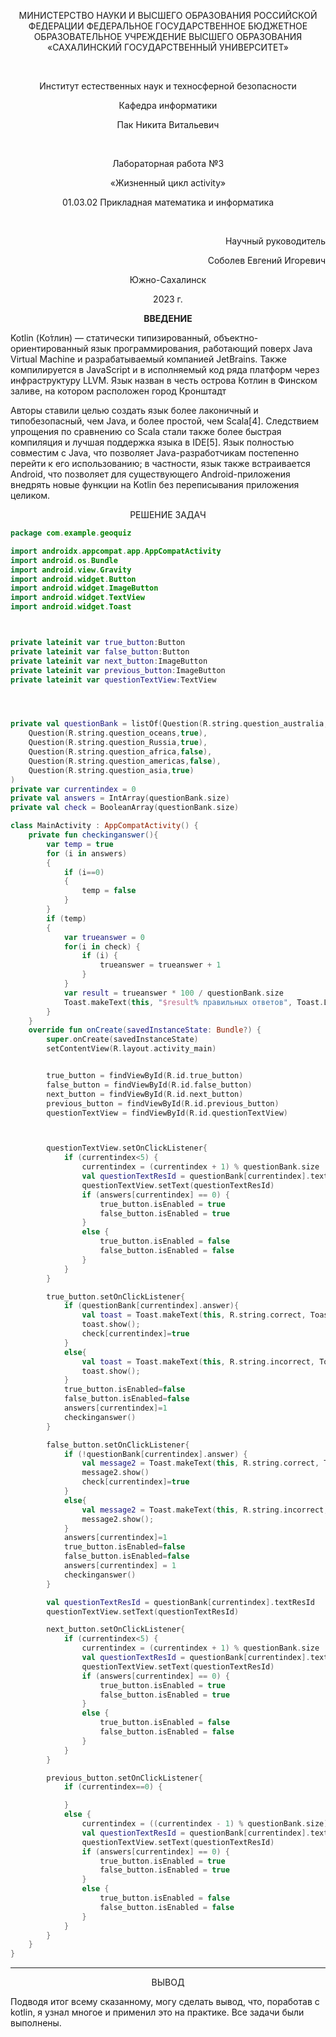 <p align = "center">МИНИСТЕРСТВО НАУКИ И ВЫСШЕГО ОБРАЗОВАНИЯ
РОССИЙСКОЙ ФЕДЕРАЦИИ
ФЕДЕРАЛЬНОЕ ГОСУДАРСТВЕННОЕ БЮДЖЕТНОЕ
ОБРАЗОВАТЕЛЬНОЕ УЧРЕЖДЕНИЕ ВЫСШЕГО ОБРАЗОВАНИЯ
«САХАЛИНСКИЙ ГОСУДАРСТВЕННЫЙ УНИВЕРСИТЕТ»</p>
<br>
<p align = "center">Институт естественных наук и техносферной безопасности</p>
<p align = "center">Кафедра информатики</p>
<p align = "center">Пак Никита Витальевич</p>
<br>
<p align = "center">Лабораторная работа №3</p>
<p align = "center">«Жизненный цикл activity»</p>
<p align = "center">01.03.02 Прикладная математика и информатика</p>
<br>
<p align = "right" >Научный руководитель</p>
<p align = "right" >Соболев Евгений Игоревич</p>
<p align = "center" >Южно-Сахалинск</p>
<p align = "center" >2023 г.</p>
<p align = "center" ><b>ВВЕДЕНИЕ</b></p>
<p>Kotlin (Ко́тлин) — статически типизированный, объектно-ориентированный язык программирования, работающий поверх Java Virtual Machine и разрабатываемый компанией JetBrains. Также компилируется в JavaScript и в исполняемый код ряда платформ через инфраструктуру LLVM. Язык назван в честь острова Котлин в Финском заливе, на котором расположен город Кронштадт</p>
<p>Авторы ставили целью создать язык более лаконичный и типобезопасный, чем Java, и более простой, чем Scala[4]. Следствием упрощения по сравнению со Scala стали также более быстрая компиляция и лучшая поддержка языка в IDE[5]. Язык полностью совместим с Java, что позволяет Java-разработчикам постепенно перейти к его использованию; в частности, язык также встраивается Android, что позволяет для существующего Android-приложения внедрять новые функции на Kotlin без переписывания приложения целиком.</p>
<p align = "center" >РЕШЕНИЕ ЗАДАЧ</p>

```kotlin
package com.example.geoquiz

import androidx.appcompat.app.AppCompatActivity
import android.os.Bundle
import android.view.Gravity
import android.widget.Button
import android.widget.ImageButton
import android.widget.TextView
import android.widget.Toast



private lateinit var true_button:Button
private lateinit var false_button:Button
private lateinit var next_button:ImageButton
private lateinit var previous_button:ImageButton
private lateinit var questionTextView:TextView




private val questionBank = listOf(Question(R.string.question_australia,true),
    Question(R.string.question_oceans,true),
    Question(R.string.question_Russia,true),
    Question(R.string.question_africa,false),
    Question(R.string.question_americas,false),
    Question(R.string.question_asia,true)
)
private var currentindex = 0
private val answers = IntArray(questionBank.size)
private val check = BooleanArray(questionBank.size)

class MainActivity : AppCompatActivity() {
    private fun checkinganswer(){
        var temp = true
        for (i in answers)
        {
            if (i==0)
            {
                temp = false
            }
        }
        if (temp)
        {
            var trueanswer = 0
            for(i in check) {
                if (i) {
                    trueanswer = trueanswer + 1
                }
            }
            var result = trueanswer * 100 / questionBank.size
            Toast.makeText(this, "$result% правильных ответов", Toast.LENGTH_SHORT).show()
        }
    }
    override fun onCreate(savedInstanceState: Bundle?) {
        super.onCreate(savedInstanceState)
        setContentView(R.layout.activity_main)


        true_button = findViewById(R.id.true_button)
        false_button = findViewById(R.id.false_button)
        next_button = findViewById(R.id.next_button)
        previous_button = findViewById(R.id.previous_button)
        questionTextView = findViewById(R.id.questionTextView)



        questionTextView.setOnClickListener{
            if (currentindex<5) {
                currentindex = (currentindex + 1) % questionBank.size
                val questionTextResId = questionBank[currentindex].textResId
                questionTextView.setText(questionTextResId)
                if (answers[currentindex] == 0) {
                    true_button.isEnabled = true
                    false_button.isEnabled = true
                }
                else {
                    true_button.isEnabled = false
                    false_button.isEnabled = false
                }
            }
        }

        true_button.setOnClickListener{
            if (questionBank[currentindex].answer){
                val toast = Toast.makeText(this, R.string.correct, Toast.LENGTH_SHORT);
                toast.show();
                check[currentindex]=true
            }
            else{
                val toast = Toast.makeText(this, R.string.incorrect, Toast.LENGTH_SHORT);
                toast.show();
            }
            true_button.isEnabled=false
            false_button.isEnabled=false
            answers[currentindex]=1
            checkinganswer()
        }

        false_button.setOnClickListener{
            if (!questionBank[currentindex].answer) {
                val message2 = Toast.makeText(this, R.string.correct, Toast.LENGTH_SHORT);
                message2.show()
                check[currentindex]=true
            }
            else{
                val message2 = Toast.makeText(this, R.string.incorrect, Toast.LENGTH_SHORT);
                message2.show();
            }
            answers[currentindex]=1
            true_button.isEnabled=false
            false_button.isEnabled=false
            answers[currentindex] = 1
            checkinganswer()
        }

        val questionTextResId = questionBank[currentindex].textResId
        questionTextView.setText(questionTextResId)

        next_button.setOnClickListener{
            if (currentindex<5) {
                currentindex = (currentindex + 1) % questionBank.size
                val questionTextResId = questionBank[currentindex].textResId
                questionTextView.setText(questionTextResId)
                if (answers[currentindex] == 0) {
                    true_button.isEnabled = true
                    false_button.isEnabled = true
                }
                else {
                    true_button.isEnabled = false
                    false_button.isEnabled = false
                }
            }
        }

        previous_button.setOnClickListener{
            if (currentindex==0) {

            }
            else {
                currentindex = ((currentindex - 1) % questionBank.size)
                val questionTextResId = questionBank[currentindex].textResId
                questionTextView.setText(questionTextResId)
                if (answers[currentindex] == 0) {
                    true_button.isEnabled = true
                    false_button.isEnabled = true
                }
                else {
                    true_button.isEnabled = false
                    false_button.isEnabled = false
                }
            }
        }
    }
}


```
***
<p align = "center" >ВЫВОД</p>
<p>Подводя итог всему сказанному, могу сделать вывод, что, поработав c kotlin, я узнал многое и применил это на практике. Все задачи были выполнены.</p>
